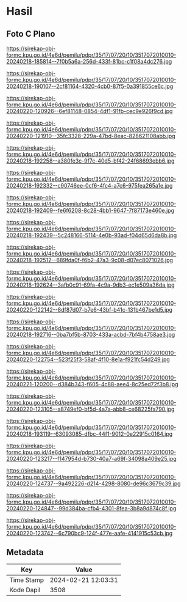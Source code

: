 # Hasil

## Foto C Plano

https://sirekap-obj-formc.kpu.go.id/4e6d/pemilu/pdpr/35/17/07/20/10/3517072010010-20240218-185814--7f0b5a6a-256d-433f-81bc-c1f08a4dc276.jpg

https://sirekap-obj-formc.kpu.go.id/4e6d/pemilu/pdpr/35/17/07/20/10/3517072010010-20240218-190107--2cf81164-4320-4cb0-87f5-0a391855ce6c.jpg

https://sirekap-obj-formc.kpu.go.id/4e6d/pemilu/pdpr/35/17/07/20/10/3517072010010-20240220-120926--6ef81148-0854-4df1-91fb-cec9e926f9cd.jpg

https://sirekap-obj-formc.kpu.go.id/4e6d/pemilu/pdpr/35/17/07/20/10/3517072010010-20240220-121910--35fc3328-229a-47bd-8eac-828621108abb.jpg

https://sirekap-obj-formc.kpu.go.id/4e6d/pemilu/pdpr/35/17/07/20/10/3517072010010-20240218-192258--a380fe3c-9f7c-40d5-bf42-24f68693ebb6.jpg

https://sirekap-obj-formc.kpu.go.id/4e6d/pemilu/pdpr/35/17/07/20/10/3517072010010-20240218-192332--c90746ee-0cf6-4fc4-a7c6-975fea265a1e.jpg

https://sirekap-obj-formc.kpu.go.id/4e6d/pemilu/pdpr/35/17/07/20/10/3517072010010-20240218-192409--fe6f6208-8c28-4bb1-9647-7f87173e460e.jpg

https://sirekap-obj-formc.kpu.go.id/4e6d/pemilu/pdpr/35/17/07/20/10/3517072010010-20240218-192439--5c248166-5114-4e0b-93ad-f04d65d6da8b.jpg

https://sirekap-obj-formc.kpu.go.id/4e6d/pemilu/pdpr/35/17/07/20/10/3517072010010-20240218-192512--689fda0f-f6b2-47a3-9c08-d07ec8071026.jpg

https://sirekap-obj-formc.kpu.go.id/4e6d/pemilu/pdpr/35/17/07/20/10/3517072010010-20240218-192624--3afb0c91-69fa-4c9a-9db3-ec1e509a36da.jpg

https://sirekap-obj-formc.kpu.go.id/4e6d/pemilu/pdpr/35/17/07/20/10/3517072010010-20240220-122142--8df87d07-b7e6-43bf-b41c-131b467be1d5.jpg

https://sirekap-obj-formc.kpu.go.id/4e6d/pemilu/pdpr/35/17/07/20/10/3517072010010-20240218-192716--0ba7bf5b-8703-433a-acbd-7bf4b4758ae3.jpg

https://sirekap-obj-formc.kpu.go.id/4e6d/pemilu/pdpr/35/17/07/20/10/3517072010010-20240220-122754--523f25f3-58af-4f10-8e1a-f921fc54d249.jpg

https://sirekap-obj-formc.kpu.go.id/4e6d/pemilu/pdpr/35/17/07/20/10/3517072010010-20240221-120200--d384b343-f605-4c88-aee4-8c25ed72f3b8.jpg

https://sirekap-obj-formc.kpu.go.id/4e6d/pemilu/pdpr/35/17/07/20/10/3517072010010-20240220-123105--a8749ef0-bf5d-4a7a-abb8-ce68225fa790.jpg

https://sirekap-obj-formc.kpu.go.id/4e6d/pemilu/pdpr/35/17/07/20/10/3517072010010-20240218-193119--63093085-dfbc-44f1-9012-0e22915c0164.jpg

https://sirekap-obj-formc.kpu.go.id/4e6d/pemilu/pdpr/35/17/07/20/10/3517072010010-20240220-123217--f147954d-b730-40a7-a69f-34098a409e25.jpg

https://sirekap-obj-formc.kpu.go.id/4e6d/pemilu/pdpr/35/17/07/20/10/3517072010010-20240220-124737--9a492226-d214-4298-8080-de96c3679c39.jpg

https://sirekap-obj-formc.kpu.go.id/4e6d/pemilu/pdpr/35/17/07/20/10/3517072010010-20240220-124847--99d384ba-cfb4-4301-8fea-3b8a9d874c8f.jpg

https://sirekap-obj-formc.kpu.go.id/4e6d/pemilu/pdpr/35/17/07/20/10/3517072010010-20240220-123742--6c790bc9-124f-477e-aafe-4141915c53cb.jpg


## Metadata

| Key        | Value               |
| ---------- | ------------------- |
| Time Stamp | 2024-02-21 12:03:31 |
| Kode Dapil | 3508                |



